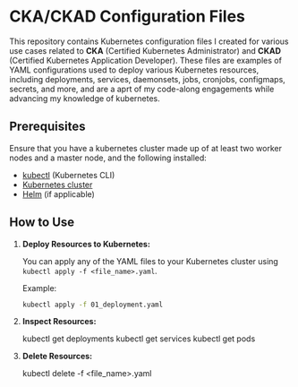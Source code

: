 # CKA/CKAD Configuration Files

This repository contains Kubernetes configuration files I created for various use cases related to **CKA** (Certified Kubernetes Administrator) and **CKAD** (Certified Kubernetes Application Developer). These files are examples of YAML configurations used to deploy various Kubernetes resources, including deployments, services, daemonsets, jobs, cronjobs, configmaps, secrets, and more, and are a aprt of my code-along engagements while advancing my knowledge of kubernetes.

## Prerequisites

Ensure that you have a kubernetes cluster made up of at least two worker nodes and a master node, and the following installed:

- [kubectl](https://kubernetes.io/docs/tasks/tools/install-kubectl/) (Kubernetes CLI)
- [Kubernetes cluster](https://kubernetes.io/docs/setup/)
- [Helm](https://helm.sh/) (if applicable)

## How to Use

1. **Deploy Resources to Kubernetes:**

   You can apply any of the YAML files to your Kubernetes cluster using `kubectl apply -f <file_name>.yaml`.

   Example:
   ```bash
   kubectl apply -f 01_deployment.yaml

2. **Inspect Resources:**

    kubectl get deployments
    kubectl get services
    kubectl get pods


3. **Delete Resources:**

    kubectl delete -f <file_name>.yaml
